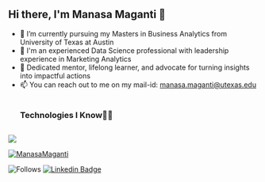 ## Hi there, I'm Manasa Maganti 👋

- 🔭 I’m currently pursuing my Masters in Business Analytics from University of Texas at Austin
- 🚀 I'm an experienced Data Science professional with leadership experience in Marketing Analytics
- 🌱 Dedicated mentor, lifelong learner, and advocate for turning insights into impactful actions
- 📫 You can reach out to me on my mail-id: manasa.maganti@utexas.edu


<div id="user-content-toc">
  <ul align="left">
    <summary><h3 style="display: inline-block">Technologies I Know👩‍💻</h3></summary>
  </ul>
</div>
<!--tech stack icons-->
<p align="left">
  <a href="https://skillicons.dev">
    <img src="https://skillicons.dev/icons?i=r,mysql,py,pytorch,tensorflow,github,aws,gcp,vscode,photoshop,matlab,anaconda,&perline=14" />
  </a>
</p>

[![ManasaMaganti](https://github-readme-stats.vercel.app/api/top-langs/?username=ManasaMaganti&layout=compact)](https://www.github.com/ManasaMaganti)

![Follows](https://img.shields.io/github/followers/ManasaMaganti?style=social)
[![Linkedin Badge](https://img.shields.io/badge/-LinkedIn-blue?style=flat-square&logo=Linkedin&logoColor=white&link=https://www.linkedin.com/in/ManasaMaganti/)](https://www.linkedin.com/in/ManasaMaganti/)
